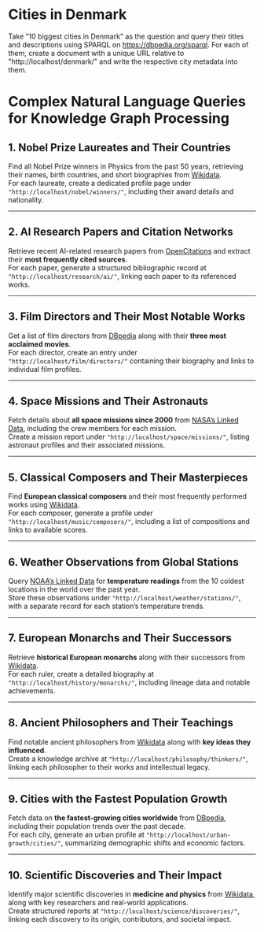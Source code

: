# Cities in Denmark

Take "10 biggest cities in Denmark" as the question and query their titles and descriptions using SPARQL on https://dbpedia.org/sparql. For each of them, create a document with a unique URL relative to "http://localhost/denmark/" and write the respective city metadata into them.

# Complex Natural Language Queries for Knowledge Graph Processing  

## 1. Nobel Prize Laureates and Their Countries  
Find all Nobel Prize winners in Physics from the past 50 years, retrieving their names, birth countries, and short biographies from [Wikidata](https://query.wikidata.org/).  
For each laureate, create a dedicated profile page under `"http://localhost/nobel/winners/"`, including their award details and nationality.  

---

## 2. AI Research Papers and Citation Networks  
Retrieve recent AI-related research papers from [OpenCitations](https://opencitations.net/sparql) and extract their **most frequently cited sources**.  
For each paper, generate a structured bibliographic record at `"http://localhost/research/ai/"`, linking each paper to its referenced works.  

---

## 3. Film Directors and Their Most Notable Works  
Get a list of film directors from [DBpedia](https://dbpedia.org/sparql) along with their **three most acclaimed movies**.  
For each director, create an entry under `"http://localhost/film/directors/"` containing their biography and links to individual film profiles.  

---

## 4. Space Missions and Their Astronauts  
Fetch details about **all space missions since 2000** from [NASA’s Linked Data](https://data.nasa.gov/sparql), including the crew members for each mission.  
Create a mission report under `"http://localhost/space/missions/"`, listing astronaut profiles and their associated missions.  

---

## 5. Classical Composers and Their Masterpieces  
Find **European classical composers** and their most frequently performed works using [Wikidata](https://query.wikidata.org/).  
For each composer, generate a profile under `"http://localhost/music/composers/"`, including a list of compositions and links to available scores.  

---

## 6. Weather Observations from Global Stations  
Query [NOAA’s Linked Data](https://data.noaa.gov/) for **temperature readings** from the 10 coldest locations in the world over the past year.  
Store these observations under `"http://localhost/weather/stations/"`, with a separate record for each station’s temperature trends.  

---

## 7. European Monarchs and Their Successors  
Retrieve **historical European monarchs** along with their successors from [Wikidata](https://query.wikidata.org/).  
For each ruler, create a detailed biography at `"http://localhost/history/monarchs/"`, including lineage data and notable achievements.  

---

## 8. Ancient Philosophers and Their Teachings  
Find notable ancient philosophers from [Wikidata](https://query.wikidata.org/) along with **key ideas they influenced**.  
Create a knowledge archive at `"http://localhost/philosophy/thinkers/"`, linking each philosopher to their works and intellectual legacy.  

---

## 9. Cities with the Fastest Population Growth  
Fetch data on **the fastest-growing cities worldwide** from [DBpedia](https://dbpedia.org/sparql), including their population trends over the past decade.  
For each city, generate an urban profile at `"http://localhost/urban-growth/cities/"`, summarizing demographic shifts and economic factors.  

---

## 10. Scientific Discoveries and Their Impact  
Identify major scientific discoveries in **medicine and physics** from [Wikidata](https://query.wikidata.org/), along with key researchers and real-world applications.  
Create structured reports at `"http://localhost/science/discoveries/"`, linking each discovery to its origin, contributors, and societal impact.  
